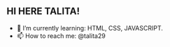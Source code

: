    ## HI HERE TALITA!
 
 
- 🌱 I’m currently learning: HTML, CSS, JAVASCRIPT.
- 📫 How to reach me: @talita29
